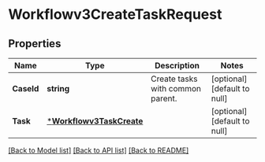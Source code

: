 # Workflowv3CreateTaskRequest

## Properties
Name | Type | Description | Notes
------------ | ------------- | ------------- | -------------
**CaseId** | **string** | Create tasks with common parent. | [optional] [default to null]
**Task** | [***Workflowv3TaskCreate**](workflowv3TaskCreate.md) |  | [optional] [default to null]

[[Back to Model list]](../README.md#documentation-for-models) [[Back to API list]](../README.md#documentation-for-api-endpoints) [[Back to README]](../README.md)

